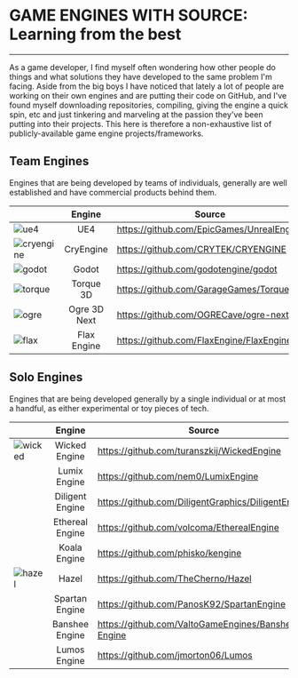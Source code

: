 # GAME ENGINES WITH SOURCE: Learning from the best
-----------------------------------

As a game developer, I find myself often wondering how other people do things and what solutions they have developed to the same problem I'm facing. Aside from the big boys I have noticed that lately a lot of people are working on their own engines and are putting their code on GitHub, and I've found myself downloading repositories, compiling, giving the engine a quick spin, etc and just tinkering and marveling at the passion they've been putting into their projects. This here is therefore a non-exhaustive list of publicly-available game engine projects/frameworks.

## Team Engines
Engines that are being developed by teams of individuals, generally are well established and have commercial products behind them.

|| Engine | Source |
| --- | :---: | --- |
|![ue4](https://github.com/redorav/public_source_engines/blob/master/logos/ue4_64px.png)| UE4 | https://github.com/EpicGames/UnrealEngine |
|![cryengine](https://github.com/redorav/public_source_engines/blob/master/logos/cryengine_64px.png)| CryEngine | https://github.com/CRYTEK/CRYENGINE |
|![godot](https://github.com/redorav/public_source_engines/blob/master/logos/godot_64px.png)| Godot | https://github.com/godotengine/godot |
|![torque](https://github.com/redorav/public_source_engines/blob/master/logos/torque_64px.png)| Torque 3D | https://github.com/GarageGames/Torque3D |
|![ogre](https://github.com/redorav/public_source_engines/blob/master/logos/ogre_64px.png)| Ogre 3D Next | https://github.com/OGRECave/ogre-next |
|![flax](https://github.com/redorav/public_source_engines/blob/master/logos/flax_64px.png)| Flax Engine | https://github.com/FlaxEngine/FlaxEngine |

## Solo Engines
Engines that are being developed generally by a single individual or at most a handful, as either experimental or toy pieces of tech.

|| Engine | Source |
| --- | :---: | --- |
|![wicked](https://github.com/redorav/public_source_engines/blob/master/logos/wicked_64px.png)| Wicked Engine | https://github.com/turanszkij/WickedEngine |
|| Lumix Engine | https://github.com/nem0/LumixEngine |
|| Diligent Engine | https://github.com/DiligentGraphics/DiligentEngine |
|| Ethereal Engine | https://github.com/volcoma/EtherealEngine |
|| Koala Engine | https://github.com/phisko/kengine |
|![hazel](https://github.com/redorav/public_source_engines/blob/master/logos/hazel_64px.png)| Hazel | https://github.com/TheCherno/Hazel |
|| Spartan Engine | https://github.com/PanosK92/SpartanEngine |
|| Banshee Engine | https://github.com/ValtoGameEngines/Banshee-Engine |
|| Lumos Engine | https://github.com/jmorton06/Lumos |

